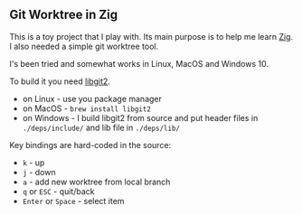 ## Git Worktree in Zig

This is a toy project that I play with. Its main purpose is to help me learn [Zig](https://ziglang.org/). I also needed a simple git worktree tool.

I's been tried and somewhat works in Linux, MacOS and Windows 10.

To build it you need [libgit2](https://github.com/libgit2/libgit2).
 - on Linux - use you package manager
 - on MacOS - `brew install libgit2`
 - on Windows - I build libgit2 from source and put header files in `./deps/include/` and lib file in `./deps/lib/`

Key bindings are hard-coded in the source:
 - `k` - up
 - `j` - down
 - `a` - add new worktree from local branch
 - `q` or `ESC` - quit/back
 - `Enter` or `Space` - select item

